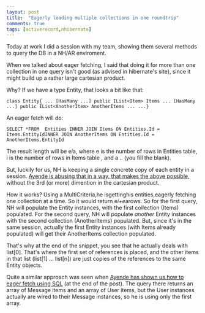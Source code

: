 ```yaml
---
layout: post
title:  "Eagerly loading multiple collections in one roundtrip"
comments: true
tags: [activerecord,nhibernate]
---
```



Today at work I did a session with my team, showing them several methods to query the DB in a NH/AR enviroment.

When we talked about eager fetching, I said that doing it for more than one collection in one query isn't good (as advised in hibernate's site), since it might build up a rather large cartesian product.

Why? If we have a type Entity, that looks a bit like that:

```
class Entity{ ... [HasMany ...] public IList<Item> Items ... [HasMany ...] public IList<AnotherItem> AnotherItems ... ...}
```

An eager fetch will do:

```
SELECT *FROM  Entities INNER JOIN Items ON Entities.Id = Items.EntityIdINNER JOIN AnotherItems ON Entities.Id = AnotherItems.EntityId
```

The result length will be e*i*a, where e is the number of rows in Entities table, i is the number of rows in Items table , and a .. (you fill the blank).

But, luckily for us, NH is keeping a single concrete copy of each entity in a session. [Ayende is abusing that in a way, that makes the above possible](http://ayende.com/Blog/archive/2007/06/20/Efficently-loading-deep-object-graphs.aspx), without the 3rd (or more) dimention in the cartesian product.

How it works? Using a MultiCriteria,he isgettinghis entities,eagerly fetching one collection at a time. So it would return e*i+e*arows. So for the first query, NH will populate the Entity instances, with the first collection (Items) populated. For the second query, NH will populate *another* Entity instances with the second collection (AnotherItems) populated. But, since it's in the same session, actually the first Entity instances (with Items already populated) will get their AnotherItems collection populated.

That's why at the end of the snippet, you see that he actually deals with list[0]. That's where the first set of references is placed, and the other items in that list (list[1] ... list[n]) are just copies of the references to the same Entity objects.

Quite a similar approach was seen when [Ayende has shown us how to eager fetch using SQL](http://www.ayende.com/Blog/archive/2006/11/22/7081.aspx) (at the end of the post). The query there returns an array of Message items and an array of User items, but the User instances actually are wired to their Message instances, so he is using only the first array.

